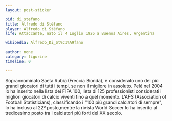 ```yaml
---
layout: post-sticker

pid: di_stefano
title: Alfredo di Stéfano
player: Alfredo di Stéfano
life: Attaccante, nato il 4 Luglio 1926 a Buenos Aires, Argentina

wikipedia: Alfredo_Di_St%C3%A9fano

author: none
category: figurine
timeline: 0

---
```

Soprannominato Saeta Rubia (Freccia Bionda), è considerato uno dei più grandi giocatori di tutti i tempi, se non il migliore in assoluto. Pelé nel 2004 lo ha inserito nella lista dei FIFA 100, lista di 125 professionisti considerati i migliori giocatori di calcio viventi fino a quel momento. L'AFS (Association of Football Statisticians), classificando i "100 più grandi calciatori di sempre", lo ha incluso al 22º posto,mentre la rivista World Soccer lo ha inserito al tredicesimo posto tra i calciatori più forti del XX secolo.
